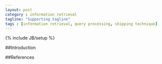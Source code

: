 ```yaml
---
layout: post
category : information retrieval
tagline: "Supporting tagline"
tags : [information retrieval, query processing, skipping technique]
---
```

{% include JB/setup %}

##Introduction





##References

[^1]: Alexander Shraer $et\ al.$ Top-k Publish-Subscribe for Social Annotation of News. In Proceedings of VLDB, 2013.